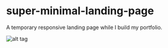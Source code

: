 super-minimal-landing-page
==========================

A temporary responsive landing page while I build my portfolio.

![alt tag](https://raw.github.com/jmanalus/super-minimal-landing-page/master/images/screenshot.png)


